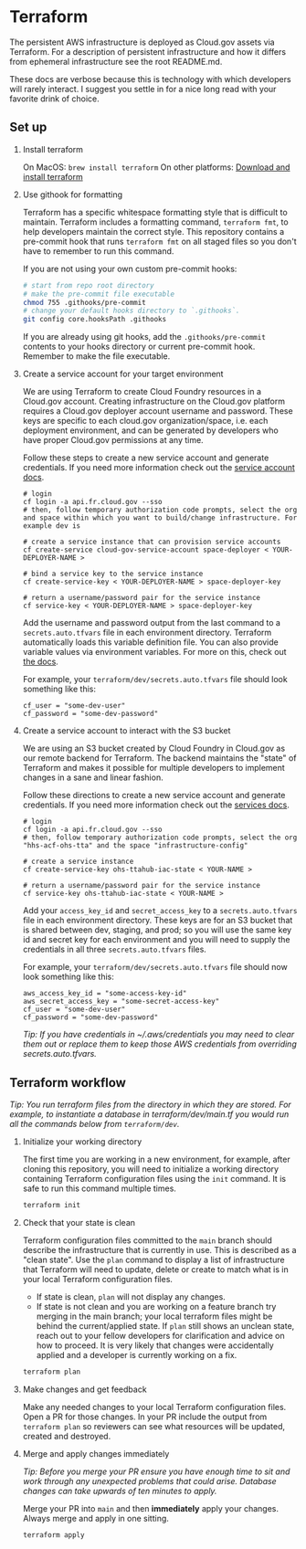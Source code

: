 # Terraform

The persistent AWS infrastructure is deployed as Cloud.gov assets via Terraform. For a description of persistent infrastructure and how it differs from ephemeral infrastructure see the root README.md.

These docs are verbose because this is technology with which developers will rarely interact. I suggest you settle in for a nice long read with your favorite drink of choice.

## Set up

1. Install terraform

    On MacOS: `brew install terraform`
    On other platforms: [Download and install terraform][tf]

2. Use githook for formatting

    Terraform has a specific whitespace formatting style that is difficult to maintain. Terraform includes a formatting command, `terraform fmt`, to help developers maintain the correct style. This repository contains a pre-commit hook that runs `terraform fmt` on all staged files so you don't have to remember to run this command.

    If you are not using your own custom pre-commit hooks:

    ```bash
    # start from repo root directory
    # make the pre-commit file executable
    chmod 755 .githooks/pre-commit
    # change your default hooks directory to `.githooks`.
    git config core.hooksPath .githooks
    ```

    If you are already using git hooks, add the `.githooks/pre-commit` contents to your hooks directory or current pre-commit hook. Remember to make the file executable.

1. Create a service account for your target environment

    We are using Terraform to create Cloud Foundry resources in a Cloud.gov account. Creating infrastructure on the Cloud.gov platform requires a Cloud.gov deployer account username and password. These keys are specific to each cloud.gov organization/space, i.e. each deployment environment, and can be generated by developers who have proper Cloud.gov permissions at any time.

    Follow these steps to create a new service account and generate credentials. If you need more information check out the [service account docs][cloudgov-deployer].

    ```
    # login
    cf login -a api.fr.cloud.gov --sso
    # then, follow temporary authorization code prompts, select the org and space within which you want to build/change infrastructure. For example dev is

    # create a service instance that can provision service accounts
    cf create-service cloud-gov-service-account space-deployer < YOUR-DEPLOYER-NAME >

    # bind a service key to the service instance
    cf create-service-key < YOUR-DEPLOYER-NAME > space-deployer-key

    # return a username/password pair for the service instance
    cf service-key < YOUR-DEPLOYER-NAME > space-deployer-key
    ```

    Add the username and password output from the last command to a `secrets.auto.tfvars` file in each environment directory. Terraform automatically loads this variable definition file. You can also provide variable values via environment variables. For more on this, check out [the docs][tf-vars].

    For example, your `terraform/dev/secrets.auto.tfvars` file should look something like this:

    ```
    cf_user = "some-dev-user"
    cf_password = "some-dev-password"
    ```

1. Create a service account to interact with the S3 bucket

    We are using an S3 bucket created by Cloud Foundry in Cloud.gov as our remote backend for Terraform. The backend maintains the "state" of Terraform and makes it possible for multiple developers to implement changes in a sane and linear fashion.

    Follow these directions to create a new service account and generate credentials. If you need more information check out the [services docs][cloudgov-service-keys].

    ```
    # login
    cf login -a api.fr.cloud.gov --sso
    # then, follow temporary authorization code prompts, select the org "hhs-acf-ohs-tta" and the space "infrastructure-config"

    # create a service instance
    cf create-service-key ohs-ttahub-iac-state < YOUR-NAME >

    # return a username/password pair for the service instance
    cf service-key ohs-ttahub-iac-state < YOUR-NAME >
    ```

    Add your `access_key_id` and `secret_access_key` to a `secrets.auto.tfvars` file in each environment directory. These keys are for an S3 bucket that is shared between dev, staging, and prod; so you will use the same key id and secret key for each environment and you will need to supply the credentials in all three `secrets.auto.tfvars` files.

    For example, your `terraform/dev/secrets.auto.tfvars` file should now look something like this:

    ```
    aws_access_key_id = "some-access-key-id"
    aws_secret_access_key = "some-secret-access-key"
    cf_user = "some-dev-user"
    cf_password = "some-dev-password"
    ```

    _Tip: If you have credentials in ~/.aws/credentials you may need to clear them out or replace them to keep those AWS credentials from overriding secrets.auto.tfvars._

## Terraform workflow

_Tip: You run terraform files from the directory in which they are stored. For example, to instantiate a database in terraform/dev/main.tf you would run all the commands below from `terraform/dev`._

1. Initialize your working directory

    The first time you are working in a new environment, for example, after cloning this repository, you will need to initialize a working directory containing Terraform configuration files using the `init` command. It is safe to run this command multiple times.

    ```bash
    terraform init
    ```

1. Check that your state is clean

    Terraform configuration files committed to the `main` branch should describe the infrastructure that is currently in use. This is described as a "clean state". Use the `plan` command to display a list of infrastructure that Terraform will need to update, delete or create to match what is in your local Terraform configuration files.
      - If state is clean, `plan` will not display any changes.
      - If state is not clean and you are working on a feature branch try merging in the main branch; your local terraform files might be behind the current/applied state. If `plan` still shows an unclean state, reach out to your fellow developers for clarification and advice on how to proceed. It is very likely that changes were accidentally applied and a developer is currently working on a fix.

    ```bash
    terraform plan
    ```

1. Make changes and get feedback

    Make any needed changes to your local Terraform configuration files. Open a PR for those changes. In your PR include the output from `terraform plan` so reviewers can see what resources will be updated, created and destroyed.

1. Merge and apply changes immediately

    _Tip: Before you merge your PR ensure you have enough time to sit and work through any unexpected problems that could arise. Database changes can take upwards of ten minutes to apply._

    Merge your PR into `main` and then **immediately** apply your changes. Always merge and apply in one sitting.

    ```bash
    terraform apply
    ```

<!-- Links -->

[cloudgov-deployer]: https://cloud.gov/docs/services/cloud-gov-service-account/
[cloudgov-service-keys]: https://cloud.gov/docs/services/s3/#interacting-with-your-s3-bucket-from-outside-cloudgov
[tf]: https://www.terraform.io/downloads.html
[tf-vars]: https://www.terraform.io/docs/configuration/variables.html#variable-definitions-tfvars-files
